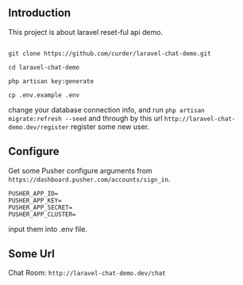 ## Introduction

This project is about laravel reset-ful api demo.

```

git clone https://github.com/curder/laravel-chat-demo.git

cd laravel-chat-demo

php artisan key:generate

cp .env.example .env
```

change your database connection info, and run `php artisan migrate:refresh --seed` and through by this url `http://laravel-chat-demo.dev/register`  register some new user.

## Configure 

Get some Pusher configure arguments from `https://dashboard.pusher.com/accounts/sign_in`.

```
PUSHER_APP_ID=
PUSHER_APP_KEY=
PUSHER_APP_SECRET=
PUSHER_APP_CLUSTER=
```
input them into .env file.

## Some Url

Chat Room: `http://laravel-chat-demo.dev/chat`
